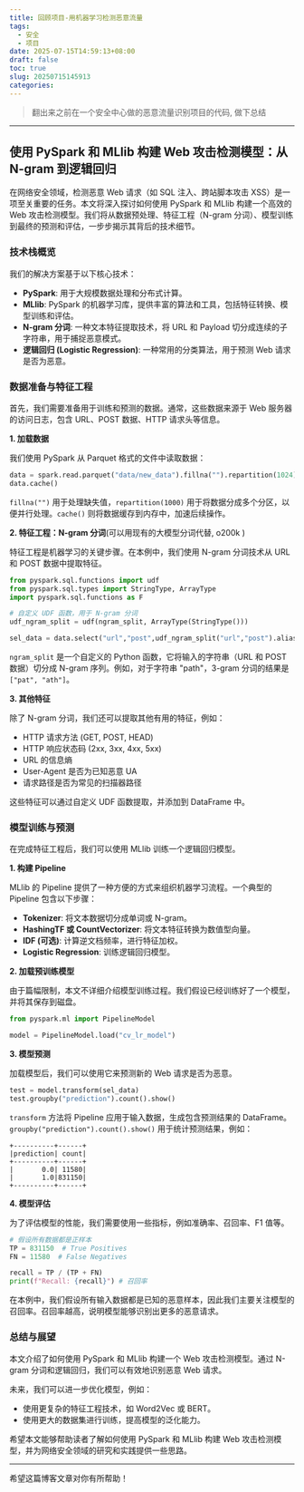 ```yaml
---
title: 回顾项目-用机器学习检测恶意流量
tags:
  - 安全
  - 项目
date: 2025-07-15T14:59:13+08:00
draft: false
toc: true
slug: 20250715145913
categories:
---
```

> 翻出来之前在一个安全中心做的恶意流量识别项目的代码, 做下总结

---

## 使用 PySpark 和 MLlib 构建 Web 攻击检测模型：从 N-gram 到逻辑回归

在网络安全领域，检测恶意 Web 请求（如 SQL 注入、跨站脚本攻击 XSS）是一项至关重要的任务。本文将深入探讨如何使用 PySpark 和 MLlib 构建一个高效的 Web 攻击检测模型。我们将从数据预处理、特征工程（N-gram 分词）、模型训练到最终的预测和评估，一步步揭示其背后的技术细节。

### 技术栈概览

我们的解决方案基于以下核心技术：

*   **PySpark**: 用于大规模数据处理和分布式计算。
*   **MLlib**: PySpark 的机器学习库，提供丰富的算法和工具，包括特征转换、模型训练和评估。
*   **N-gram 分词**: 一种文本特征提取技术，将 URL 和 Payload 切分成连续的子字符串，用于捕捉恶意模式。
*   **逻辑回归 (Logistic Regression)**: 一种常用的分类算法，用于预测 Web 请求是否为恶意。

### 数据准备与特征工程

首先，我们需要准备用于训练和预测的数据。通常，这些数据来源于 Web 服务器的访问日志，包含 URL、POST 数据、HTTP 请求头等信息。

**1. 加载数据**

我们使用 PySpark 从 Parquet 格式的文件中读取数据：

```python
data = spark.read.parquet("data/new_data").fillna("").repartition(1024)
data.cache()
```

`fillna("")` 用于处理缺失值，`repartition(1000)` 用于将数据分成多个分区，以便并行处理。`cache()` 则将数据缓存到内存中，加速后续操作。

**2. 特征工程：N-gram 分词**(可以用现有的大模型分词代替, o200k )

特征工程是机器学习的关键步骤。在本例中，我们使用 N-gram 分词技术从 URL 和 POST 数据中提取特征。

```python
from pyspark.sql.functions import udf
from pyspark.sql.types import StringType, ArrayType
import pyspark.sql.functions as F

# 自定义 UDF 函数，用于 N-gram 分词
udf_ngram_split = udf(ngram_split, ArrayType(StringType()))

sel_data = data.select("url","post",udf_ngram_split("url","post").alias("data"),F.lit(1).alias("label"))
```

`ngram_split` 是一个自定义的 Python 函数，它将输入的字符串（URL 和 POST 数据）切分成 N-gram 序列。例如，对于字符串 "path"，3-gram 分词的结果是 `["pat", "ath"]`。

**3. 其他特征**

除了 N-gram 分词，我们还可以提取其他有用的特征，例如：

*   HTTP 请求方法 (GET, POST, HEAD)
*   HTTP 响应状态码 (2xx, 3xx, 4xx, 5xx)
*   URL 的信息熵
*   User-Agent 是否为已知恶意 UA
*   请求路径是否为常见的扫描器路径

这些特征可以通过自定义 UDF 函数提取，并添加到 DataFrame 中。

### 模型训练与预测

在完成特征工程后，我们可以使用 MLlib 训练一个逻辑回归模型。

**1. 构建 Pipeline**

MLlib 的 Pipeline 提供了一种方便的方式来组织机器学习流程。一个典型的 Pipeline 包含以下步骤：

*   **Tokenizer**: 将文本数据切分成单词或 N-gram。
*   **HashingTF 或 CountVectorizer**: 将文本特征转换为数值型向量。
*   **IDF (可选)**: 计算逆文档频率，进行特征加权。
*   **Logistic Regression**: 训练逻辑回归模型。

**2. 加载预训练模型**

由于篇幅限制，本文不详细介绍模型训练过程。我们假设已经训练好了一个模型，并将其保存到磁盘。

```python
from pyspark.ml import PipelineModel

model = PipelineModel.load("cv_lr_model")
```

**3. 模型预测**

加载模型后，我们可以使用它来预测新的 Web 请求是否为恶意。

```python
test = model.transform(sel_data)
test.groupby("prediction").count().show()
```

`transform` 方法将 Pipeline 应用于输入数据，生成包含预测结果的 DataFrame。`groupby("prediction").count().show()` 用于统计预测结果，例如：

```
+----------+------+
|prediction| count|
+----------+------+
|       0.0| 11580|
|       1.0|831150|
+----------+------+
```

**4. 模型评估**

为了评估模型的性能，我们需要使用一些指标，例如准确率、召回率、F1 值等。

```python
# 假设所有数据都是正样本
TP = 831150  # True Positives
FN = 11580  # False Negatives

recall = TP / (TP + FN)
print(f"Recall: {recall}") # 召回率
```

在本例中，我们假设所有输入数据都是已知的恶意样本，因此我们主要关注模型的召回率。召回率越高，说明模型能够识别出更多的恶意请求。

### 总结与展望

本文介绍了如何使用 PySpark 和 MLlib 构建一个 Web 攻击检测模型。通过 N-gram 分词和逻辑回归，我们可以有效地识别恶意 Web 请求。

未来，我们可以进一步优化模型，例如：

*   使用更复杂的特征工程技术，如 Word2Vec 或 BERT。
*   使用更大的数据集进行训练，提高模型的泛化能力。

希望本文能够帮助读者了解如何使用 PySpark 和 MLlib 构建 Web 攻击检测模型，并为网络安全领域的研究和实践提供一些思路。

---

希望这篇博客文章对你有所帮助！

<!--more-->